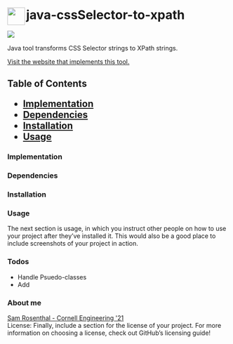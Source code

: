 <h1><a href="https://github.com/sam-rosenthal/" target="_blank"><img src="https://github.com/sam-rosenthal/java-cssSelector-to-xpath/blob/master/src/main/webapp/fav.png" align="left" height="40" width="40"></a> java-cssSelector-to-xpath</h1>

<a href="https://github.com/sam-rosenthal/" target="_blank"><img src="https://travis-ci.org/sam-rosenthal/java-cssSelector-to-xpath.svg?branch=master" align="left"> </a>
<br>
<p>Java tool transforms CSS Selector strings to XPath strings. </p> 
<a href="https://css-selector-to-xpath.appspot.com" target="_blank">Visit the website that implements this tool.</a>

<h2> Table of Contents
  <ul>
    <li> <a href="https://github.com/sam-rosenthal/java-cssSelector-to-xpath/blob/samdev/README.md#Implementation" target="_blank"> Implementation</a>     </li>
    <li> <a href="https://github.com/sam-rosenthal/java-cssSelector-to-xpath/blob/samdev/README.md" target="_blank"> Dependencies</a>	     </li>
    <li> <a href="https://github.com/sam-rosenthal/java-cssSelector-to-xpath/blob/samdev/README.md" target="_blank"> Installation </a>     </li>
    <li> <a href="https://github.com/sam-rosenthal/java-cssSelector-to-xpath/blob/samdev/README.md" target="_blank"> Usage</a>	           </li>
  <ul>
</h2>

<h3 id="Implementation"> Implementation  </h3>

<h3 id="Dependencies"> Dependencies </h3>

<h3 id="Installation"> Installation </h3>

<h3 id="Usage"> Usage </h3>

The next section is usage, in which you instruct other people on how to use your project after they’ve installed it. This would also be a good place to include screenshots of your project in action.

<h3><a id="Todos_143"></a>Todos</h3>
<ul>
<li>Handle Psuedo-classes</li>
<li>Add </li> </ul>

<h3> About me </h3>
<a href="https://sam-rosenthal.github.io" target="_blank"> Sam Rosenthal - Cornell Engineering '21 </a>	
<br>
License: Finally, include a section for the license of your project. For more information on choosing a license, check out GitHub’s licensing guide!
